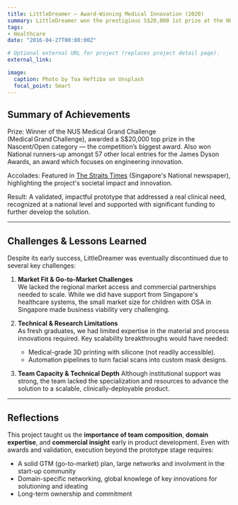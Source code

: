 ```yaml
---
title: LittleDreamer – Award-Winning Medical Innovation (2020)
summary: LittleDreamer won the prestigious S$20,000 1st prize at the NUS Medical Grand Challenge 2020, an annual student-led innovation competition. The project was featured in The Straits Times, underscoring its real-world healthcare impact.
tags:
- Healthcare
date: "2016-04-27T00:00:00Z"

# Optional external URL for project (replaces project detail page).
external_link: 

image:
  caption: Photo by Toa Heftiba on Unsplash
  focal_point: Smart
---
```

## Summary of Achievements
Prize: Winner of the NUS Medical Grand Challenge (Medical Grand Challenge), awarded a S$20,000 top prize in the Nascent/Open category — the competition’s biggest award. Also won National runners-up amongst 57 other local entries for the James Dyson Awards, an award which focuses on engineering innovation.

Accolades: Featured in [The Straits Times](https://www.straitstimes.com/singapore/nus-budding-entrepreneurs-among-first-students-to-head-overseas-for-internships) (Singapore's National newspaper), highlighting the project's societal impact and innovation. 

Result: A validated, impactful prototype that addressed a real clinical need, recognized at a national level and supported with significant funding to further develop the solution.

---
## Challenges & Lessons Learned

Despite its early success, LittleDreamer was eventually discontinued due to several key challenges:

1. **Market Fit & Go-to-Market Challenges**  
   We lacked the regional market access and commercial partnerships needed to scale. While we did have support from Singapore's healthcare systems, the small market size for children with OSA in Singapore made business viability very challenging.

2. **Technical & Research Limitations**  
   As fresh graduates, we had limited expertise in the material and process innovations required. Key scalability breakthroughs would have needed:
   - Medical-grade 3D printing with silicone (not readily accessible).
   - Automation pipelines to turn facial scans into custom mask designs.

3. **Team Capacity & Technical Depth**
Although institutional support was strong, the team lacked the specialization and resources to advance the solution to a scalable, clinically-deployable product.

---
## Reflections

This project taught us the **importance of team composition**, **domain expertise**, and **commercial insight** early in product development. Even with awards and validation, execution beyond the prototype stage requires:
- A solid GTM (go-to-market) plan, large networks and involvment in the start-up community
- Domain-specific networking, global knowlege of key innovations for solutioning and ideating
- Long-term ownership and commitment
